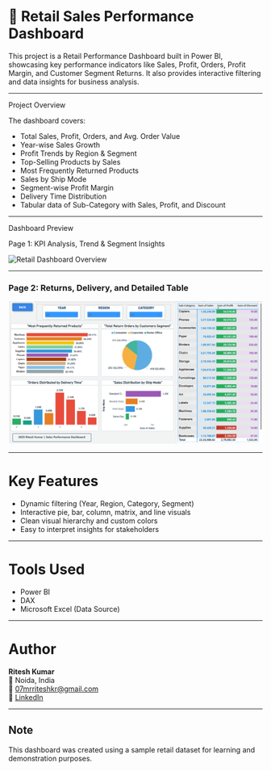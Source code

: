 # 🛒 Retail Sales Performance Dashboard

This project is a Retail Performance Dashboard built in Power BI, showcasing key performance indicators like Sales, Profit, Orders, Profit Margin, and Customer Segment Returns. It also provides interactive filtering and data insights for business analysis.

---

 Project Overview

The dashboard covers:

-  Total Sales, Profit, Orders, and Avg. Order Value
-  Year-wise Sales Growth
-  Profit Trends by Region & Segment
-  Top-Selling Products by Sales
-  Most Frequently Returned Products
-  Sales by Ship Mode
-  Segment-wise Profit Margin
-  Delivery Time Distribution
-  Tabular data of Sub-Category with Sales, Profit, and Discount

---

 Dashboard Preview

 Page 1: KPI Analysis, Trend & Segment Insights

![Retail Dashboard Overview](project2_!.png)

---

###  Page 2: Returns, Delivery, and Detailed Table

![Return and Sales Details](project2_2.png)

---

#  Key Features

- Dynamic filtering (Year, Region, Category, Segment)
- Interactive pie, bar, column, matrix, and line visuals
- Clean visual hierarchy and custom colors
- Easy to interpret insights for stakeholders

---

# Tools Used

- Power BI
- DAX
- Microsoft Excel (Data Source)

---

# Author

**Ritesh Kumar**  
📍 Noida, India  
📧 07mrriteshkr@gmail.com  
🔗 [LinkedIn](https://www.linkedin.com/in/ritesh-kumar-56807b329)

---

## Note
This dashboard was created using a sample retail dataset for learning and demonstration purposes.


